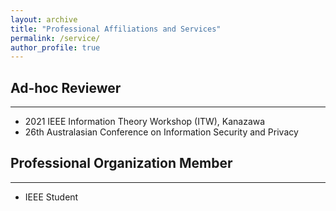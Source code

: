 ```yaml
---
layout: archive
title: "Professional Affiliations and Services"
permalink: /service/
author_profile: true
---
```


## Ad-hoc Reviewer

---
* 2021 IEEE Information Theory Workshop (ITW), Kanazawa
* 26th Australasian Conference on Information Security and Privacy


## Professional Organization Member

---
* IEEE Student